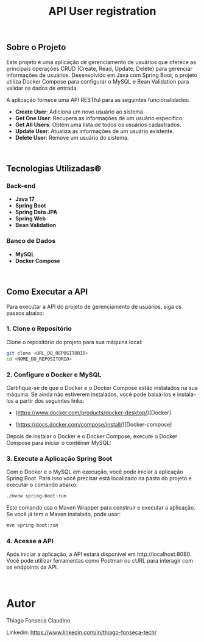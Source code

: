 <h1 align="center">
 API User registration
</h1>

<br>

## Sobre o Projeto

Este projeto é uma aplicação de gerenciamento de usuários que oferece as principais operações CRUD (Create, Read, Update, Delete) para gerenciar informações de usuários. Desenvolvido em Java com Spring Boot, o projeto utiliza Docker Compose para configurar o MySQL e Bean Validation para validar os dados de entrada.

A aplicação fornece uma API RESTful para as seguintes funcionalidades:

- **Create User**: Adiciona um novo usuário ao sistema.
- **Get One User**: Recupera as informações de um usuário específico.
- **Get All Users**: Obtém uma lista de todos os usuários cadastrados.
- **Update User**: Atualiza as informações de um usuário existente.
- **Delete User**: Remove um usuário do sistema.

<br>

## Tecnologias Utilizadas🌐

### Back-end

- **Java 17**
- **Spring Boot**
- **Spring Data JPA**
- **Spring Web**
- **Bean Validation**

### Banco de Dados

- **MySQL**
- **Docker Compose**

<br>

## Como Executar a API

Para executar a API do projeto de gerenciamento de usuários, siga os passos abaixo:

### 1. Clone o Repositório

Clone o repositório do projeto para sua máquina local:

```bash
git clone <URL_DO_REPOSITORIO>
cd <NOME_DO_REPOSITORIO>
```

### 2. Configure o Docker e MySQL

Certifique-se de que o Docker e o Docker Compose estão instalados na sua máquina. Se ainda não estiverem instalados, você pode baixá-los e instalá-los a partir dos seguintes links:

- (https://www.docker.com/products/docker-desktop/)[Docker]

- (https://docs.docker.com/compose/install/)[Docker-compose]

Depois de instalar o Docker e o Docker Compose, execute o Docker Compose para iniciar o contêiner MySQL:

### 3. Execute a Aplicação Spring Boot

Com o Docker e o MySQL em execução, você pode iniciar a aplicação Spring Boot. Para isso você precisar está localizado na pasta do projeto e executar o comando abaixo:

```bash
./mvnw spring-boot:run
```

Este comando usa o Maven Wrapper para construir e executar a aplicação. Se você já tem o Maven instalado, pode usar:

```bash
mvn spring-boot:run
```

### 4. Acesse a API

   Após iniciar a aplicação, a API estará disponível em http://localhost:8080. Você pode utilizar ferramentas como Postman ou cURL para interagir com os endpoints da API.

<br>

# Autor

Thiago Fonseca Claudino

Linkedin: https://www.linkedin.com/in/thiago-fonseca-tech/
